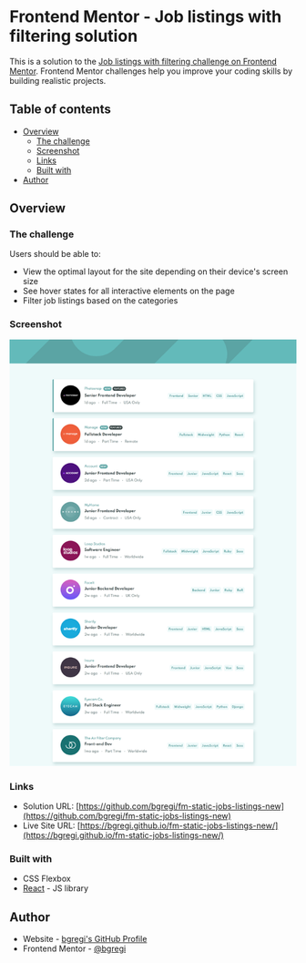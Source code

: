 # Frontend Mentor - Job listings with filtering solution

This is a solution to the [Job listings with filtering challenge on Frontend Mentor](https://www.frontendmentor.io/challenges/job-listings-with-filtering-ivstIPCt). Frontend Mentor challenges help you improve your coding skills by building realistic projects. 

## Table of contents

- [Overview](#overview)
  - [The challenge](#the-challenge)
  - [Screenshot](#screenshot)
  - [Links](#links)
  - [Built with](#built-with)
- [Author](#author)

## Overview

### The challenge

Users should be able to:

- View the optimal layout for the site depending on their device's screen size
- See hover states for all interactive elements on the page
- Filter job listings based on the categories

### Screenshot

![](./screenshot.png)

### Links

- Solution URL: [https://github.com/bgregi/fm-static-jobs-listings-new](https://github.com/bgregi/fm-static-jobs-listings-new)
- Live Site URL: [https://bgregi.github.io/fm-static-jobs-listings-new/](https://bgregi.github.io/fm-static-jobs-listings-new/)

### Built with

- CSS Flexbox
- [React](https://reactjs.org/) - JS library

## Author

- Website - [bgregi's GitHub Profile](https://github.com/bgregi)
- Frontend Mentor - [@bgregi](https://www.frontendmentor.io/profile/bgregi)